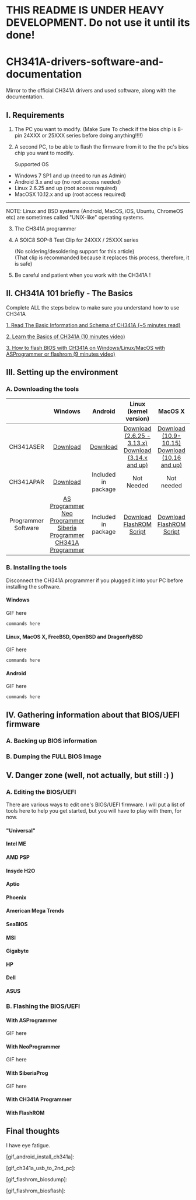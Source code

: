 # THIS README IS UNDER HEAVY DEVELOPMENT. Do not use it until its done!

# CH341A-drivers-software-and-documentation

Mirror to the official CH341A drivers and used software, along with the documentation.

## I. Requirements

1. The PC you want to modify. 
    (Make Sure To check if the bios chip is 8-pin 24XXX or 25XXX series before doing anything!!!!)
    
2. A second PC, to be able to flash the firmware from it to the the pc's bios chip you want to modify.
       
    Supported OS 
    
- Windows 7 SP1   and up (need to run as Admin)
- Android 3.x     and up (no root access needed)
- Linux   2.6.25  and up (root access required)
- MacOSX  10.12.x and up (root access required)

----------------------------------------------------------------------

NOTE: Linux and BSD systems (Android, MacOS, iOS, Ubuntu, ChromeOS etc) are sometimes called "UNIX-like" operating systems.


3. The CH341A programmer

4. A SOIC8 SOP-8 Test Clip for 24XXX / 25XXX series
    
    (No soldering/desoldering support for this article)    
    (That clip is recommanded because it replaces this process, therefore, it is safe)

5. Be careful and patient when you work with the CH341A !


## II. CH341A 101 briefly - The Basics

Complete ALL the steps below to make sure you understand how to use CH341A

[1. Read The Basic Information and Schema of CH341A (~5 minutes read)][basic_info]

[2. Learn the Basics of CH341A (10 minutes video)][basic_tutorial]

[3. How to flash BIOS with CH341A on Windows/Linux/MacOS with ASProgrammer or flashrom (9 minutes video)][flashing_tutorial]

## III. Setting up the environment

### A. Downloading the tools

|                     |                                                                     Windows                                                                    |         Android         |                                  Linux (kernel version)                                  |                                        MacOS X                                       |        FreeBSD        |       OpenBSD      |    DragonFlyBSD    |       NetBSD       |
|:-------------------:|:----------------------------------------------------------------------------------------------------------------------------------------------:|:-----------------------:|:----------------------------------------------------------------------------------------:|:------------------------------------------------------------------------------------:|:---------------------:|:------------------:|:------------------:|:------------------:|
|      CH341ASER      |                                                            [Download][drv_windows1]                                                            | [Download][drv_android] | [Download (2.6.25 - 3.13.x)][drv_linux_old]<br>[Download (3.14.x and up)][drv_linux_new] | [Download (10.9-10.15)][drv_macosx_old]<br>[Download (10.16 and up)][drv_macosx_new] |     Pre-Installed     |    Pre-Installed   |    Pre-Installed   |    Pre-Installed   |
|      CH341APAR      |                                                            [Download][drv_windows2]                                                            |   Included in package   |                                        Not Needed                                        |                                      Not needed                                      |       Not needed      |     Not needed     |     Not needed     |     Not needed     |
| Programmer Software | [AS Programmer][ASProgrammer]<br>[Neo Programmer][NeoProgrammer]<br>[Siberia Programmer][SiberiaProg]<br>[CH341A Programmer][CH341AProgrammer] |   Included in package   |                        [Download FlashROM Script][FlashRomScript]                        |                      [Download FlashROM Script][FlashRomScript]                      | `pkg_add -r flashrom` | `pkg_add flashrom` | `pkg_add flashrom` | `pkg_add flashrom` |

### B. Installing the tools

Disconnect the CH341A programmer if you plugged it into your PC before installing the software.

#### Windows

GIF here

```
commands here
```

#### Linux, MacOS X, FreeBSD, OpenBSD and DragonflyBSD

GIF here

```
commands here
```

#### Android

GIF here

```
commands here
```


## IV. Gathering information about that BIOS/UEFI firmware

### A. Backing up BIOS information



### B. Dumping the FULL BIOS Image 


## V. Danger zone (well, not actually, but still :) )

### A. Editing the BIOS/UEFI

There are various ways to edit one's BIOS/UEFI firmware.
I will put a list of tools here to help you get started, but you will have to play with them, for now.

#### "Universal"

#### Intel ME

#### AMD PSP

#### Insyde H2O

#### Aptio

#### Phoenix

#### American Mega Trends

#### SeaBIOS

#### MSI

#### Gigabyte

#### HP

#### Dell

#### ASUS





### B. Flashing the BIOS/UEFI

#### With ASProgrammer

GIF here

#### With NeoProgrammer

GIF here

#### With SiberiaProg

GIF here

#### With CH341A Programmer

#### With FlashROM

## Final thoughts

I have eye fatigue.

[basic_info]: https://www.onetransistor.eu/2017/08/ch341a-mini-programmer-schematic.html "Click me!"
[basic_tutorial]: https://www.youtube.com/watch?v=4qX2zihB6UE "Click meeee!"
[flashing_tutorial]: https://www.youtube.com/watch?v=r8f-3syiFSc "Click Me please :D"

[drv_windows1]: http://wch-ic.com/downloads/CH341SER_EXE.html
[drv_windows2]: http://wch-ic.com/downloads/CH341PAR_EXE.html
[drv_linux_old]: http://wch-ic.com/downloads/CH341SER_LINUX_ZIP.html
[drv_linux_new]: https://github.com/frank-zago/ch341-i2c-spi-gpio/archive/refs/heads/master.zip
[drv_macosx_old]: http://wch-ic.com/downloads/CH34XSER_MAC_ZIP.html
[drv_macosx_new]: http://wch-ic.com/downloads/CH341SER_MAC_ZIP.html
[drv_android]: http://wch-ic.com/downloads/CH341SER_ANDROID_ZIP.html
[ASProgrammer]: https://github.com/nofeletru/UsbAsp-flash/releases
[CH341AProgrammer]: https://receiverpro.net/dl/ch341a-programmer-v1-44-31-01-2022/
[NeoProgrammer]: https://receiverpro.net/dl/neoprogrammer-v2-2-0-10_15102021/
[SiberiaProg]: https://receiverpro.net/dl/siberiaprog-ch341a-new-update-v1-45-04-02-2022/
[FlashRomScript]: ./flashrom_installer.sh

[gif_windows_install_ch341a]: 
[gif_unix_install_ch341a]: 
[gif_android_install_ch341a]: 

[gif_clamp_on_ch341a]: 
[gif_clamp_to_1st_pc]: 
[gif_ch341a_usb_to_2nd_pc]: 

[gif_asprogrammer_biosdump]: 
[gif_neoprogrammer_biosdump]: 
[gif_siberiaprog_biosdump]: 
[gif_ch341aprogrammer_biosdump]: 
[gif_flashrom_biosdump]: 

[gif_asprogrammer_biosflash]: 
[gif_neoprogrammer_biosflash]: 
[gif_siberiaprog_biosflash]: 
[gif_ch341aprogrammer_biosflash]: 
[gif_flashrom_biosflash]: 


